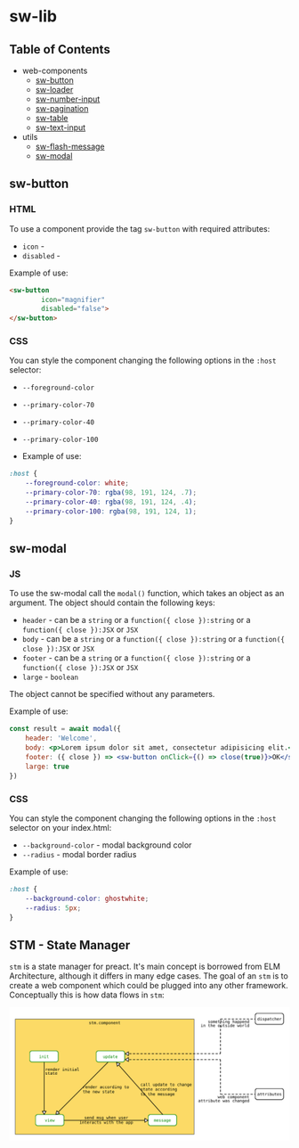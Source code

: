 # sw-lib

## Table of Contents

- web-components
    - [sw-button](#sw-button)
    - [sw-loader](#sw-loader)
    - [sw-number-input](#sw-number-input)
    - [sw-pagination](#sw-pagination)
    - [sw-table](#sw-table)
    - [sw-text-input](#sw-text-input)
- utils
    - [sw-flash-message](#sw-flash-message)
    - [sw-modal](#sw-modal)

<a name="sw-button"></a>

## sw-button

### HTML

To use a component provide the tag `sw-button` with required attributes:

- `icon` -
- `disabled` -

Example of use:

```html
<sw-button
        icon="magnifier"
        disabled="false">
</sw-button>
```

### CSS

You can style the component changing the following options in the `:host` selector:

- `--foreground-color`
- `--primary-color-70`
- `--primary-color-40`
- `--primary-color-100`


- Example of use:

```css
:host {
    --foreground-color: white;
    --primary-color-70: rgba(98, 191, 124, .7);
    --primary-color-40: rgba(98, 191, 124, .4);
    --primary-color-100: rgba(98, 191, 124, 1);
}
```

<a name="sw-modal"></a>

## sw-modal

### JS

To use the sw-modal call the `modal()` function, which takes an object as an argument. The object should contain the following keys:

- `header` - can be a `string` or a `function({ close }):string` or a `function({ close }):JSX` or `JSX`
- `body` - can be a `string` or a `function({ close }):string` or a `function({ close }):JSX` or `JSX`
- `footer` - can be a `string` or a `function({ close }):string` or a `function({ close }):JSX` or `JSX`
- `large` - `boolean`

The object cannot be specified without any parameters.

Example of use:

```jsx
const result = await modal({
    header: 'Welcome',
    body: <p>Lorem ipsum dolor sit amet, consectetur adipisicing elit.</p>,
    footer: ({ close }) => <sw-button onClick={() => close(true)}>OK</sw-button>,
    large: true
})
```

### CSS

You can style the component changing the following options in the `:host` selector on your index.html:

- `--background-color` - modal background color
- `--radius` - modal border radius

Example of use:

```css
:host {
    --background-color: ghostwhite;
    --radius: 5px;
}
```
## STM - State Manager

`stm` is a state manager for preact. It's main concept is borrowed from ELM Architecture, although it differs in many edge cases. The goal of an `stm` is to create a web component which could be plugged into any other framework. Conceptually this is how data flows in `stm`:

![STM data flow](./stm-diagram.svg "STM data flow")



